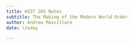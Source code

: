 ```yaml
---
title: HIST 205 Notes
subtitle: The Making of the Modern World Order
author: Andrew Mascillaro
date: \today

---
```

